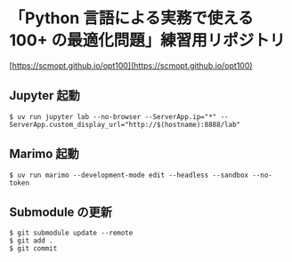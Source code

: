 # 「Python 言語による実務で使える 100+ の最適化問題」練習用リポジトリ

[https://scmopt.github.io/opt100](https://scmopt.github.io/opt100)

## Jupyter 起動

```
$ uv run jupyter lab --no-browser --ServerApp.ip="*" --ServerApp.custom_display_url="http://$(hostname):8888/lab"
```

## Marimo 起動

```
$ uv run marimo --development-mode edit --headless --sandbox --no-token
```

## Submodule の更新

```
$ git submodule update --remote
$ git add .
$ git commit
```

